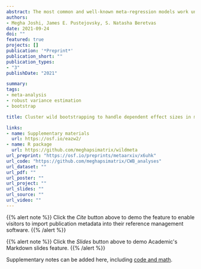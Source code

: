 ```yaml
---
abstract: The most common and well-known meta-regression models work under the assumption that there is only one effect size estimate per study and that the estimates are independent. However, meta-analytic reviews of social science research often include multiple effect size estimates per primary study, leading to dependence in the estimates. Some meta-analyses also include multiple studies conducted by the same lab or investigator, creating another potential source of dependence. An increasingly popular method to handle dependence is robust variance estimation (RVE), but this method can result in inflated Type I error rates when the number of studies is small. Small-sample correction methods for RVE have been shown to control Type I error rates adequately but may be overly conservative, especially for tests of multiple-contrast hypotheses. We evaluated an alternative method for handling dependence, cluster wild bootstrapping, which has been examined in the econometrics literature but not in the context of meta-analysis. Results from two simulation studies indicate that cluster wild bootstrapping maintains adequate Type I error rates and provides more power than extant small sample correction methods, particularly for multiple-contrast hypothesis tests. We recommend using cluster wild bootstrapping to conduct hypothesis tests for meta-analyses with a small number of studies. We have also created an R package that implements such tests.
authors:
- Megha Joshi, James E. Pustejovsky, S. Natasha Beretvas
date: 2021-09-24
doi: ""
featured: true
projects: []
publication: '*Preprint*'
publication_short: ""
publication_types:
- "3"
publishDate: "2021"

summary: 
tags: 
- meta-analysis
- robust variance estimation
- bootstrap

title: Cluster wild bootstrapping to handle dependent effect sizes in meta-analysis with a small number of studies

links:
- name: Supplementary materials
  url: https://osf.io/eazw2/
- name: R package
  url: https://github.com/meghapsimatrix/wildmeta
url_preprint: "https://osf.io/preprints/metaarxiv/x6uhk"
url_code: "https://github.com/meghapsimatrix/CWB_analyses"
url_dataset: ""
url_pdf: ""
url_poster: ""
url_project: ""
url_slides: ""
url_source: ""
url_video: ""
---
```


{{% alert note %}}
Click the *Cite* button above to demo the feature to enable visitors to import publication metadata into their reference management software.
{{% /alert %}}

{{% alert note %}}
Click the *Slides* button above to demo Academic's Markdown slides feature.
{{% /alert %}}

Supplementary notes can be added here, including [code and math](https://sourcethemes.com/academic/docs/writing-markdown-latex/).